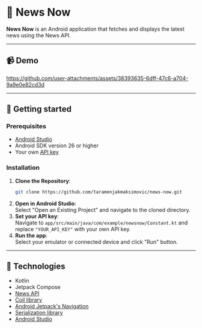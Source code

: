 # 📰 News Now

**News Now** is an Android application that fetches and displays the latest news using the News API.

---

## 📹 Demo




https://github.com/user-attachments/assets/38393635-6dff-47c6-a704-9a9e0e82cd3d









---

## 🚀 Getting started  

### Prerequisites  
- [Android Studio](https://developer.android.com/studio)
- Android SDK version 26 or higher
- Your own [API key](https://newsapi.org/account)

### Installation  

1. **Clone the Repository**:
   ```bash
   git clone https://github.com/taramenjakmaksimovic/news-now.git
2. **Open in Android Studio**: <br>
Select "Open an Existing Project" and navigate to the cloned directory.
3. **Set your API key**: <br>
Navigate to `app/src/main/java/com/example/newsnow/Constant.kt` and replace `"YOUR_API_KEY"` with your own API key.
4. **Run the app**: <br>
Select your emulator or connected device and click "Run" button.

---

## 👾 Technologies
- Kotlin
- Jetpack Compose
- [News API](https://newsapi.org/)
- [Coil library](https://github.com/coil-kt/coil)
- [Android Jetpack's Navigation](https://developer.android.com/guide/navigation)
- [Serialization library](https://kotlinlang.org/docs/serialization.html)
- [Android Studio](https://developer.android.com/studio)

